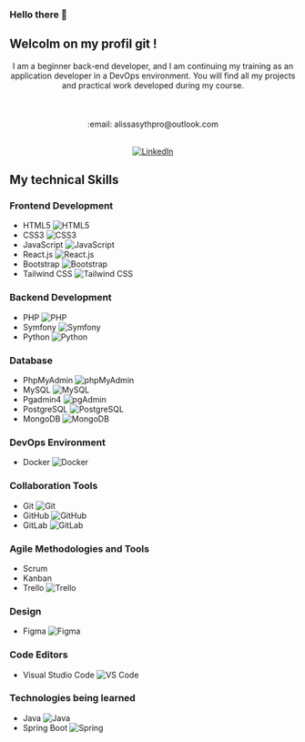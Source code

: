 ### Hello there 👋
## Welcolm on my profil git !

<div align="center">I am a beginner back-end developer, and I am continuing my training as an application developer in a DevOps environment. You will find all my projects and practical work developed during my course.</div>
<br/>
<br/>
<br/>

<div align="center">
  :email: alissasythpro@outlook.com
  <br/> 
  <br/>
  
 [![LinkedIn](https://img.shields.io/badge/LinkedIn-Connect-blue?style=flat&logo=linkedin)](www.linkedin.com/in/alissa-syth)
 
</div>

## My technical Skills

### Frontend Development
- HTML5 ![HTML5](https://img.shields.io/badge/-HTML5-E34F26?style=flat&logo=html5&logoColor=white)
- CSS3 ![CSS3](https://img.shields.io/badge/-CSS3-1572B6?style=flat&logo=css3&logoColor=white)
- JavaScript ![JavaScript](https://img.shields.io/badge/-JavaScript-F7DF1E?style=flat&logo=javascript&logoColor=black)
- React.js ![React.js](https://img.shields.io/badge/-React.js-61DAFB?style=flat&logo=react&logoColor=white)
- Bootstrap ![Bootstrap](https://img.shields.io/badge/-Bootstrap-7952B3?style=flat&logo=bootstrap&logoColor=white)
- Tailwind CSS ![Tailwind CSS](https://img.shields.io/badge/-Tailwind%20CSS-38B2AC?style=flat&logo=tailwind-css&logoColor=white)

  
### Backend Development
- PHP ![PHP](https://img.shields.io/badge/-PHP-777BB4?style=flat&logo=php&logoColor=white)
- Symfony ![Symfony](https://img.shields.io/badge/-Symfony-000000?style=flat&logo=symfony&logoColor=white)
- Python ![Python](https://img.shields.io/badge/-Python-3776AB?style=flat&logo=python&logoColor=white)


### Database

- PhpMyAdmin ![phpMyAdmin](https://img.shields.io/badge/-phpMyAdmin-4479A1?style=flat&logo=phpmyadmin&logoColor=white)
- MySQL ![MySQL](https://img.shields.io/badge/-MySQL-4479A1?style=flat&logo=mysql&logoColor=white)
- Pgadmin4 ![pgAdmin](https://img.shields.io/badge/-pgAdmin-336791?style=flat&logo=postgresql&logoColor=white)
- PostgreSQL ![PostgreSQL](https://img.shields.io/badge/-PostgreSQL-336791?style=flat&logo=postgresql&logoColor=white)
- MongoDB ![MongoDB](https://img.shields.io/badge/-MongoDB-47A248?style=flat&logo=mongodb&logoColor=white)

### DevOps Environment
- Docker ![Docker](https://img.shields.io/badge/-Docker-2496ED?style=flat&logo=docker&logoColor=white)

### Collaboration Tools
- Git ![Git](https://img.shields.io/badge/-Git-F05032?style=flat&logo=git&logoColor=white)
- GitHub ![GitHub](https://img.shields.io/badge/-GitHub-181717?style=flat&logo=github&logoColor=white)
- GitLab ![GitLab](https://img.shields.io/badge/-GitLab-FCA121?style=flat&logo=gitlab&logoColor=white)

### Agile Methodologies and Tools
- Scrum
- Kanban
- Trello ![Trello](https://img.shields.io/badge/-Trello-0079BF?style=flat&logo=trello&logoColor=white)

### Design
- Figma ![Figma](https://img.shields.io/badge/-Figma-F24E1E?style=flat&logo=figma&logoColor=white)

### Code Editors
- Visual Studio Code ![VS Code](https://img.shields.io/badge/-VS%20Code-007ACC?style=flat&logo=visual-studio-code&logoColor=white)

### Technologies being learned

- Java ![Java](https://img.shields.io/badge/-Java-007396?style=flat&logo=java&logoColor=white)
- Spring Boot ![Spring](https://img.shields.io/badge/-Spring-6DB33F?style=flat&logo=spring&logoColor=white)

